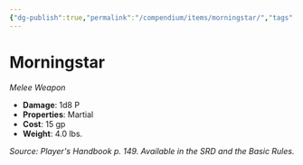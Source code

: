 ```yaml
---
{"dg-publish":true,"permalink":"/compendium/items/morningstar/","tags":["compendium/src/5e/phb","item/property/martial","item/weapon/martial/melee"]}
---
```


# Morningstar
*Melee Weapon*  

- **Damage**: 1d8 P
- **Properties**: Martial
- **Cost**: 15 gp
- **Weight**: 4.0 lbs.

*Source: Player's Handbook p. 149. Available in the SRD and the Basic Rules.*